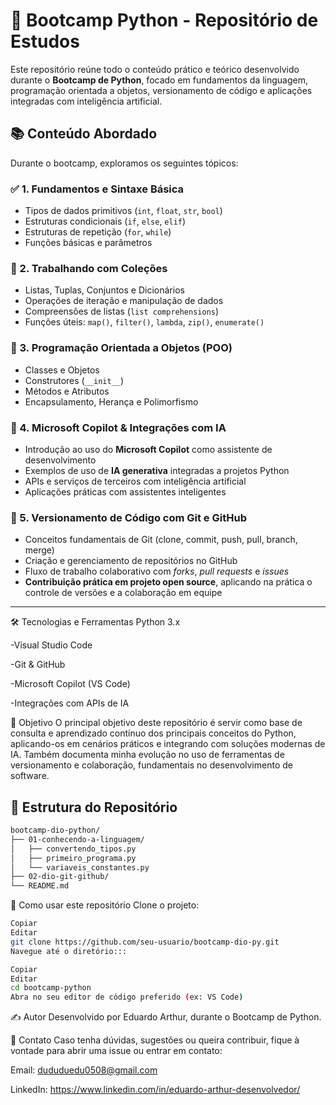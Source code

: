 # 🐍 Bootcamp Python - Repositório de Estudos

Este repositório reúne todo o conteúdo prático e teórico desenvolvido durante o **Bootcamp de Python**, focado em fundamentos da linguagem, programação orientada a objetos, versionamento de código e aplicações integradas com inteligência artificial.

## 📚 Conteúdo Abordado

Durante o bootcamp, exploramos os seguintes tópicos:

### ✅ 1. Fundamentos e Sintaxe Básica
- Tipos de dados primitivos (`int`, `float`, `str`, `bool`)
- Estruturas condicionais (`if`, `else`, `elif`)
- Estruturas de repetição (`for`, `while`)
- Funções básicas e parâmetros

### 🧺 2. Trabalhando com Coleções
- Listas, Tuplas, Conjuntos e Dicionários
- Operações de iteração e manipulação de dados
- Compreensões de listas (`list comprehensions`)
- Funções úteis: `map()`, `filter()`, `lambda`, `zip()`, `enumerate()`

### 🧱 3. Programação Orientada a Objetos (POO)
- Classes e Objetos
- Construtores (`__init__`)
- Métodos e Atributos
- Encapsulamento, Herança e Polimorfismo

### 🤖 4. Microsoft Copilot & Integrações com IA
- Introdução ao uso do **Microsoft Copilot** como assistente de desenvolvimento
- Exemplos de uso de **IA generativa** integradas a projetos Python
- APIs e serviços de terceiros com inteligência artificial
- Aplicações práticas com assistentes inteligentes

### 🔄 5. Versionamento de Código com Git e GitHub
- Conceitos fundamentais de Git (clone, commit, push, pull, branch, merge)
- Criação e gerenciamento de repositórios no GitHub
- Fluxo de trabalho colaborativo com _forks_, _pull requests_ e _issues_
- **Contribuição prática em projeto open source**, aplicando na prática o controle de versões e a colaboração em equipe

---
🛠️ Tecnologias e Ferramentas
Python 3.x

-Visual Studio Code

-Git & GitHub

-Microsoft Copilot (VS Code)

-Integrações com APIs de IA

📌 Objetivo
O principal objetivo deste repositório é servir como base de consulta e aprendizado contínuo dos principais conceitos do Python, aplicando-os em cenários práticos e integrando com soluções modernas de IA. Também documenta minha evolução no uso de ferramentas de versionamento e colaboração, fundamentais no desenvolvimento de software.


## 🚀 Estrutura do Repositório

```bash
bootcamp-dio-python/
├── 01-conhecendo-a-linguagem/
│   ├── convertendo_tipos.py
│   ├── primeiro_programa.py
│   └── variaveis_constantes.py
├── 02-dio-git-github/
└── README.md
```

📎 Como usar este repositório
Clone o projeto:

```bash
Copiar
Editar
git clone https://github.com/seu-usuario/bootcamp-dio-py.git
Navegue até o diretório:::
```

```bash
Copiar
Editar
cd bootcamp-python
Abra no seu editor de código preferido (ex: VS Code)
```



✍️ Autor
Desenvolvido por Eduardo Arthur, durante o Bootcamp de Python.

📩 Contato
Caso tenha dúvidas, sugestões ou queira contribuir, fique à vontade para abrir uma issue ou entrar em contato:

Email: dududuedu0508@gmail.com

LinkedIn: https://www.linkedin.com/in/eduardo-arthur-desenvolvedor/
